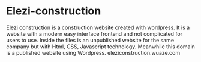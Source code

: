 # Elezi-construction
Elezi construction is a construction website created with wordpress. It is a website with a modern easy interface frontend and not complicated for users to use.
Inside the files is an unpublished website for the same company but with Html, CSS, Javascript technology. Meanwhile this domain is a published website using Wordpress.
eleziconstruction.wuaze.com
